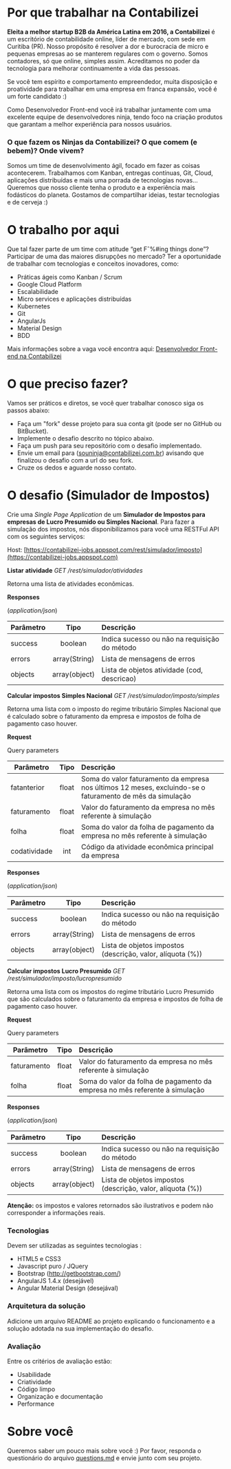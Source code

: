 # Por que trabalhar na Contabilizei

**Eleita a melhor startup B2B da América Latina em 2016, a Contabilizei** é um escritório de contabilidade online, líder de mercado, com sede em Curitiba (PR). Nosso propósito é resolver a dor e burocracia de micro e pequenas empresas ao se manterem regulares com o governo. Somos contadores, só que online, simples assim. Acreditamos no poder da tecnologia para melhorar continuamente a vida das pessoas. 


Se você tem espírito e comportamento empreendedor, muita disposição e proatividade para trabalhar em uma empresa em franca expansão, você é um forte candidato :)

Como Desenvolvedor Front-end você irá trabalhar juntamente com uma excelente equipe de desenvolvedores ninja, tendo foco na criação produtos que garantam a melhor experiência para nossos usuários.

### O que fazem os Ninjas da Contabilizei? O que comem (e bebem)? Onde vivem?

Somos um time de desenvolvimento ágil, focado em fazer as coisas acontecerem. Trabalhamos com Kanban, entregas contínuas, Git, Cloud, aplicações distribuídas e mais uma porrada de tecnologias novas... Queremos que nosso cliente tenha o produto e a experiência mais fodásticos do planeta. Gostamos de compartilhar ideias, testar tecnologias e de cerveja :)

# O trabalho por aqui

Que tal fazer parte de um time com atitude “get Fˆ%#ing things done”? Participar de uma das maiores disrupções no mercado? Ter a oportunidade de trabalhar com tecnologias e conceitos inovadores, como:
* Práticas ágeis como Kanban / Scrum
* Google Cloud Platform
* Escalabilidade
* Micro services e aplicações distribuídas
* Kubernetes
* Git
* AngularJs
* Material Design
* BDD

Mais informações sobre a vaga você encontra aqui: [Desenvolvedor Front-end na Contabilizei](https://jobs.lever.co/contabilizei/9dee5e3a-34bd-4b8e-9fc6-0b38db170788)

# O que preciso fazer?

Vamos ser práticos e diretos, se você quer trabalhar conosco siga os passos abaixo:

* Faça um "fork" desse projeto para sua conta git (pode ser no GitHub ou BitBucket).
* Implemente o desafio descrito no tópico abaixo.
* Faça um push para seu repositório com o desafio implementado.
* Envie um email para (souninja@contabilizei.com.br) avisando que finalizou o desafio com a url do seu fork.
* Cruze os dedos e aguarde nosso contato.

# O desafio (Simulador de Impostos)

Crie uma *Single Page Application* de um **Simulador de Impostos para empresas de Lucro Presumido ou Simples Nacional**.
Para fazer a simulação dos impostos, nós disponibilizamos para você uma RESTFul API com os seguintes serviços:

Host: [https://contabilizei-jobs.appspot.com/rest/simulador/imposto](https://contabilizei-jobs.appspot.com)

**Listar atividade**  *GET /rest/simulador/atividades*

Retorna uma lista de atividades econômicas.

**Responses**

(*application/json*)

| Parâmetro     | Tipo          | Descrição                                                                                        |
| ------------- |:-------------:| :------------------------------------------------------------------------------------------------|
| success       | boolean       | Indica sucesso ou não na requisição do método|
| errors        | array(String) | Lista de mensagens de erros                  |
| objects       | array(object) | Lista de objetos atividade (cod, descricao)  |


**Calcular impostos Simples Nacional**  *GET /rest/simulador/imposto/simples*

Retorna uma lista com o imposto do regime tributário Simples Nacional que é calculado sobre o faturamento da empresa e impostos de folha de pagamento caso houver.

**Request**

Query parameters

| Parâmetro     | Tipo          | Descrição                                                                                        |
| ------------- |:-------------:| :------------------------------------------------------------------------------------------------|
| fatanterior   | float         | Soma do valor faturamento da empresa nos últimos 12 meses, excluindo-se o faturamento de mês da simulação|
|faturamento    |float          |Valor do faturamento da empresa no mês referente à simulação                                      |
|folha          |float          |Soma do valor da folha de pagamento da empresa no mês referente à simulação                       |
|codatividade   |int            |Código da atividade econômica principal da empresa                                                |

**Responses**

(*application/json*)

| Parâmetro     | Tipo          | Descrição                                                                                        |
| ------------- |:-------------:| :------------------------------------------------------------------------------------------------|
| success       | boolean       | Indica sucesso ou não na requisição do método|
| errors        | array(String) | Lista de mensagens de erros|
| objects       | array(object) | Lista de objetos impostos (descrição, valor, alíquota (%))|

**Calcular impostos Lucro Presumido**  *GET /rest/simulador/imposto/lucropresumido*

Retorna uma lista com os impostos do regime tributário Lucro Presumido que são calculados sobre o faturamento da empresa e impostos de folha de pagamento caso houver.

**Request**

Query parameters

| Parâmetro     | Tipo          | Descrição                                                                                        |
| ------------- |:-------------:| :------------------------------------------------------------------------------------------------|
|faturamento    |float          |Valor do faturamento da empresa no mês referente à simulação                                      |
|folha          |float          |Soma do valor da folha de pagamento da empresa no mês referente à simulação                       |

**Responses**

(*application/json*)

| Parâmetro     | Tipo          | Descrição                                                                                        |
| ------------- |:-------------:| :------------------------------------------------------------------------------------------------|
| success       | boolean       | Indica sucesso ou não na requisição do método|
| errors        | array(String) | Lista de mensagens de erros|
| objects       | array(object) | Lista de objetos impostos (descrição, valor, alíquota (%))|

**Atenção:** os impostos e valores retornados são ilustrativos e podem não corresponder a informações reais.

### Tecnologias

Devem ser utilizadas as seguintes tecnologias :

* HTML5 e CSS3 
* Javascript puro / JQuery
* Bootstrap (http://getbootstrap.com/)
* AngularJS 1.4.x (desejável)
* Angular Material Design (desejával)

### Arquitetura da solução

Adicione um arquivo README ao projeto explicando o funcionamento e a solução adotada na sua implementação do desafio.

### Avaliação

Entre os critérios de avaliação estão:

* Usabilidade
* Criatividade
* Código limpo
* Organização e documentação
* Performance

# Sobre você

Queremos saber um pouco mais sobre você :) Por favor, responda o questionário do arquivo [questions.md](questions.md) e envie junto com seu projeto.

